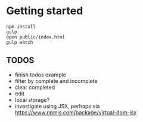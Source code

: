 # Getting started

```
npm install
gulp 
open public/index.html
gulp watch
```

## TODOS
- finish todos example
 - filter by complete and incomplete
 - clear completed
 - edit
 - local storage?
- investigate using JSX, perhaps via https://www.npmjs.com/package/virtual-dom-jsx
